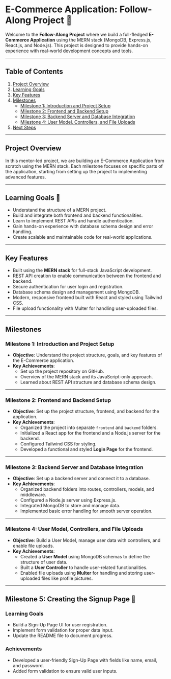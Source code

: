 # E-Commerce Application: Follow-Along Project 🚀  

 

Welcome to the **Follow-Along Project** where we build a full-fledged **E-Commerce Application** using the MERN stack (MongoDB, Express.js, React.js, and Node.js). This project is designed to provide hands-on experience with real-world development concepts and tools.  

---

## Table of Contents  
1. [Project Overview](#project-overview)  
2. [Learning Goals](#learning-goals)  
3. [Key Features](#key-features)  
4. [Milestones](#milestones)  
   - [Milestone 1: Introduction and Project Setup](#milestone-1-introduction-and-project-setup)  
   - [Milestone 2: Frontend and Backend Setup](#milestone-2-frontend-and-backend-setup)  
   - [Milestone 3: Backend Server and Database Integration](#milestone-3-backend-server-and-database-integration)  
   - [Milestone 4: User Model, Controllers, and File Uploads](#milestone-4-user-model-controllers-and-file-uploads)  
5. [Next Steps](#next-steps)  

---

## Project Overview  

In this mentor-led project, we are building an E-Commerce Application from scratch using the MERN stack. Each milestone focuses on specific parts of the application, starting from setting up the project to implementing advanced features.  

---

## Learning Goals 🎯  

- Understand the structure of a MERN project.  
- Build and integrate both frontend and backend functionalities.  
- Learn to implement REST APIs and handle authentication.  
- Gain hands-on experience with database schema design and error handling.  
- Create scalable and maintainable code for real-world applications.  

---

## Key Features  

- Built using the **MERN stack** for full-stack JavaScript development.  
- REST API creation to enable communication between the frontend and backend.  
- Secure authentication for user login and registration.  
- Database schema design and management using MongoDB.  
- Modern, responsive frontend built with React and styled using Tailwind CSS.  
- File upload functionality with Multer for handling user-uploaded files.  

---

## Milestones  

### Milestone 1: Introduction and Project Setup  

- **Objective**: Understand the project structure, goals, and key features of the E-Commerce application.  
- **Key Achievements**:  
  - Set up the project repository on GitHub.  
  - Overview of the MERN stack and its JavaScript-only approach.  
  - Learned about REST API structure and database schema design.  

---

### Milestone 2: Frontend and Backend Setup  

- **Objective**: Set up the project structure, frontend, and backend for the application.  
- **Key Achievements**:  
  - Organized the project into separate `frontend` and `backend` folders.  
  - Initialized a React app for the frontend and a Node.js server for the backend.  
  - Configured Tailwind CSS for styling.  
  - Developed a functional and styled **Login Page** for the frontend.  

---

### Milestone 3: Backend Server and Database Integration  

- **Objective**: Set up a backend server and connect it to a database.  
- **Key Achievements**:  
  - Organized backend folders into routes, controllers, models, and middleware.  
  - Configured a Node.js server using Express.js.  
  - Integrated MongoDB to store and manage data.  
  - Implemented basic error handling for smooth server operation.  

---

### Milestone 4: User Model, Controllers, and File Uploads  

- **Objective**: Build a User Model, manage user data with controllers, and enable file uploads.  
- **Key Achievements**:  
  - Created a **User Model** using MongoDB schemas to define the structure of user data.  
  - Built a **User Controller** to handle user-related functionalities.  
  - Enabled file uploads using **Multer** for handling and storing user-uploaded files like profile pictures.  

---

## Milestone 5: Creating the Signup Page 📝

### Learning Goals
- Build a Sign-Up Page UI for user registration.
- Implement form validation for proper data input.
- Update the README file to document progress.

### Achievements
- Developed a user-friendly Sign-Up Page with fields like name, email, and password.
- Added form validation to ensure valid user inputs.
